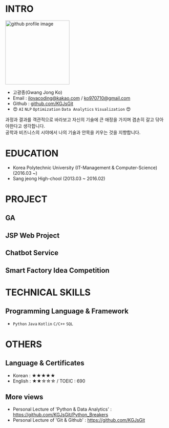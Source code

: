# INTRO

<img alt="github profile image" src="https://avatars1.githubusercontent.com/u/29548128?s=400&u=2e375da7abe40b9e73ffd45cf6d8951dc173f8a5&v=4" width="200">

* 고광종(Gwang Jong Ko)
* Email : ilovacoding@kakao.com / ko970710@gmail.com
* Github : [github.com/KGJsGit](https://github.com/KGJsGit)
* :heart_eyes: `AI` `NLP` `Optimization` `Data Analytics` `Visualization` :heart_eyes:

과정과 결과를 객관적으로 바라보고 자신의 기술에 큰 애정을 가지며 겸손히 갈고 닦아야한다고 생각합니다.<br>
공학과 비즈니스의 시야에서 나의 기술과 안목을 키우는 것을 지향합니다.<br>


# EDUCATION
- Korea Polytechnic University (IT-Management & Computer-Science) (2016.03 ~)
- Sang jeong High-chool (2013.03 ~ 2016.02)

# PROJECT
## GA 
## JSP Web Project
## Chatbot Service
## Smart Factory Idea Competition

# TECHNICAL SKILLS
## 
## Programming Language & Framework
- `Python` `Java` `Kotlin` `C/C++` `SQL`

# OTHERS
## Language & Certificates
- Korean : ★★★★★
- English : ★★☆☆☆ / TOEIC : 690

## More views
- Personal Lecture of 'Python & Data Analytics' : https://github.com/KGJsGit/Python_Breakers
- Personal Lecture of 'Git & Github' : https://github.com/KGJsGit
